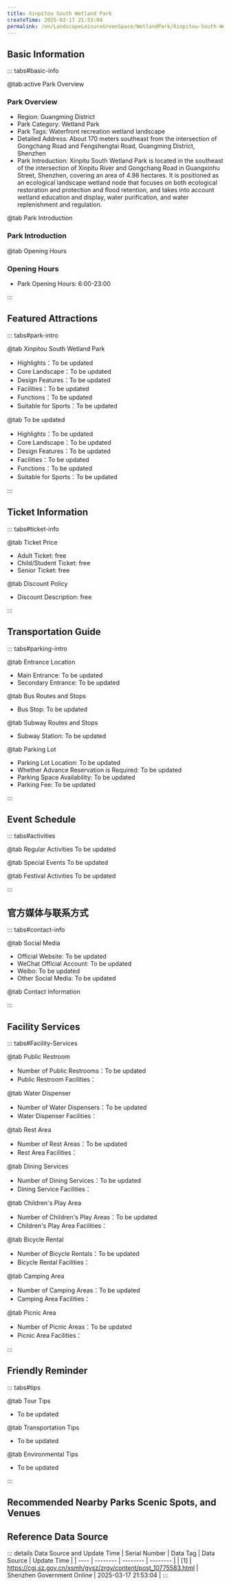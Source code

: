 ```yaml
---
title: Xinpitou South Wetland Park
createTime: 2025-03-17 21:53:04
permalink: /en/LandscapeLeisureGreenSpace/WetlandPark/Xinpitou-South-Wetland-Park/
---
```



<script setup>
import ImageSwiper from '/.vuepress/theme/components/ImageSwiper.vue'
// 轮播图数据
const swiperItems = [
    {
                link: 'https://cgj.sz.gov.cn/img/4/4006/4006108/10775583.png',
                title: 'Xinpitou South Wetland Park',
                description: '',
                author: 'Shenzhen Government Online',
                date: '2025/03/17'
                },
  {
                link: 'https://cgj.sz.gov.cn/img/4/4006/4006108/10775583.png',
                title: 'Xinpitou South Wetland Park',
                description: '',
                author: 'Shenzhen Government Online',
                date: '2025/03/17'
                }
]
// 配置项
const swiperConfig = {
  height: 500,
  showInfo: true
}
</script>
<!-- 轮播图组件 -->
<ImageSwiper :items="swiperItems" :config="swiperConfig" />



## Basic Information

::: tabs#basic-info

@tab:active Park Overview
### Park Overview
- Region: Guangming District
- Park Category: Wetland Park
- Park Tags: Waterfront recreation wetland landscape
- Detailed Address: About 170 meters southeast from the intersection of Gongchang Road and Fengshengtai Road, Guangming District, Shenzhen
- Park Introduction: Xinpitu South Wetland Park is located in the southeast of the intersection of Xinpitu River and Gongchang Road in Guangxinhu Street, Shenzhen, covering an area of 4.98 hectares. It is positioned as an ecological landscape wetland node that focuses on both ecological restoration and protection and flood retention, and takes into account wetland education and display, water purification, and water replenishment and regulation.

@tab Park Introduction
### Park Introduction
@tab Opening Hours
### Opening Hours
- Park Opening Hours: 6:00-23:00

:::

## Featured Attractions

::: tabs#park-intro

@tab Xinpitou South Wetland Park
<ImageCard
image="https://cgj.sz.gov.cn/images/index20230710_1.png"
    title="Xinpitou South Wetland Park"
    description="There are three garden landscape nodes, namely the Science and Technology Square, the Waterfront Tai Chi Plank Road, and the Tree-lined Plank Road; there are 62 plant species, including 11 aquatic plants, 28 trees and shrubs, and 23 ground cover species; aquatic plants include canna, pickerel grass, lily of the valley, cattail, etc., trees include terminalia microphylla, kapok, maple, bauhinia royal, Chinese tallow tree, etc., ground cover includes harp coral, African jasmine, blue lily, crinum, soft-branched yellow bell, and large-leafed oil grass, etc."
    date=""
    author="Shenzhen Government Online"
/>


- Highlights：To be updated
- Core Landscape：To be updated
- Design Features：To be updated
- Facilities：To be updated
- Functions：To be updated
- Suitable for Sports：To be updated

@tab To be updated
<ImageCard
image="https://cgj.sz.gov.cn/images/index20230710_1.png"
    title="Xinpitou South Wetland Park"
    description="There are three garden landscape nodes, namely the Science and Technology Square, the Waterfront Tai Chi Plank Road, and the Tree-lined Plank Road; there are 62 plant species, including 11 aquatic plants, 28 trees and shrubs, and 23 ground cover species; aquatic plants include canna, pickerel grass, lily of the valley, cattail, etc., trees include terminalia microphylla, kapok, maple, bauhinia royal, Chinese tallow tree, etc., ground cover includes harp coral, African jasmine, blue lily, crinum, soft-branched yellow bell, and large-leafed oil grass, etc."
    date=""
    author="Shenzhen Government Online"
/>


- Highlights：To be updated
- Core Landscape：To be updated
- Design Features：To be updated
- Facilities：To be updated
- Functions：To be updated
- Suitable for Sports：To be updated

:::

## Ticket Information

::: tabs#ticket-info

@tab Ticket Price
- Adult Ticket: free
- Child/Student Ticket: free
- Senior Ticket: free

@tab Discount Policy
- Discount Description: free

:::

## Transportation Guide

::: tabs#parking-intro

@tab Entrance Location
- Main Entrance: To be updated
- Secondary Entrance: To be updated

@tab Bus Routes and Stops
- Bus Stop: To be updated

@tab Subway Routes and Stops
- Subway Station: To be updated

@tab Parking Lot
- Parking Lot Location: To be updated
- Whether Advance Reservation is Required: To be updated
- Parking Space Availability: To be updated
- Parking Fee: To be updated

:::

## Event Schedule

::: tabs#activities

@tab Regular Activities
To be updated

@tab Special Events
To be updated

@tab Festival Activities
To be updated

:::

## 官方媒体与联系方式

::: tabs#contact-info

@tab Social Media
- Official Website: To be updated
- WeChat Official Account: To be updated
- Weibo: To be updated
- Other Social Media: To be updated

@tab Contact Information

:::

## Facility Services

::: tabs#Facility-Services

@tab Public Restroom
- Number of Public Restrooms：To be updated
- Public Restroom Facilities：

@tab Water Dispenser
- Number of Water Dispensers：To be updated
- Water Dispenser Facilities：

@tab Rest Area
- Number of Rest Areas：To be updated
- Rest Area Facilities：

@tab Dining Services
- Number of Dining Services：To be updated
- Dining Service Facilities：

@tab Children's Play Area
- Number of Children's Play Areas：To be updated
- Children's Play Area Facilities：

@tab Bicycle Rental
- Number of Bicycle Rentals：To be updated
- Bicycle Rental Facilities：

@tab Camping Area
- Number of Camping Areas：To be updated
- Camping Area Facilities：

@tab Picnic Area
- Number of Picnic Areas：To be updated
- Picnic Area Facilities：

:::

## Friendly Reminder

::: tabs#tips

@tab Tour Tips
- To be updated

@tab Transportation Tips
- To be updated

@tab Environmental Tips
- To be updated

:::

## Recommended Nearby Parks Scenic Spots, and Venues

<CardGrid>
  <ImageCard
        image="https://cgj.sz.gov.cn/img/4/4006/4006109/10775584.jpg"
        title="Dayanshan Forest Park"
        description="Dayanshan Forest Park is located in the southern part of Guangming District, wit"
        href="/en/LandscapeLeisureGreenSpace/ForestPark/Dayan-Mountain-Forest-Park/"
        author="Shenzhen Government Online"
        date="2025/01/02"
      />
      <ImageCard
        image="https://cgj.sz.gov.cn/img/4/4006/4006109/10775584.jpg"
        title="Dayanshan Forest Park"
        description="Dayanshan Forest Park is located in the southern part of Guangming District, wit"
        href="/en/LandscapeLeisureGreenSpace/ForestPark/Dayan-Mountain-Forest-Park/"
        author="Shenzhen Government Online"
        date="2025/01/02"
      />
    </CardGrid>


## Reference Data Source

::: details Data Source and Update Time
| Serial Number | Data Tag | Data Source | Update Time |
| ---- | -------- | -------- | -------- |
| [1] | https://cgj.sz.gov.cn/xsmh/gysz/zrgy/content/post_10775583.html | Shenzhen Government Online | 2025-03-17 21:53:04 |
:::


